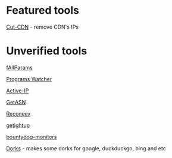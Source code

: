 # Featured tools
[Cut-CDN](https://github.com/ImAyrix/cut-cdn/) - remove CDN's IPs


# Unverified tools
[fAllParams](https://github.com/mha4065/fAllParams)

[Programs Watcher](https://github.com/Alikhalkhali/programs-watcher)

[Active-IP](https://github.com/Alikhalkhali/active-ip)

[GetASN](https://github.com/mrvcoder/GetASN)

[Reconeex](https://github.com/Geexirooz/reconeex)

[getightup](https://github.com/Geexirooz/getrightup)

[bountydog-monitors](https://github.com/Geexirooz/bountydog)

[Dorks](https://github.com/omidxrz/dorky) - makes some dorks for google, duckduckgo, bing and etc
